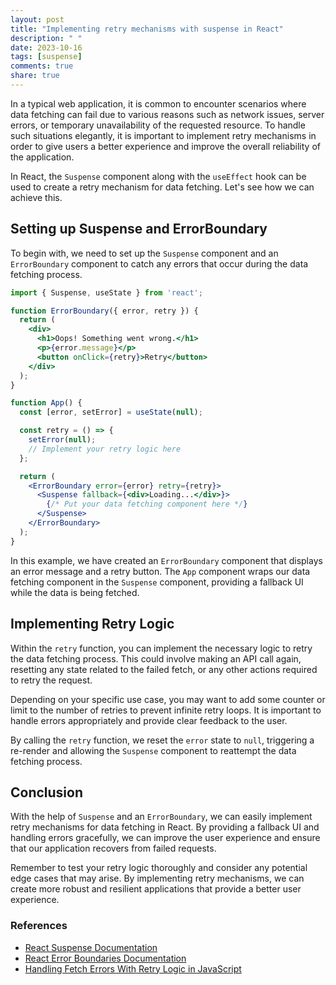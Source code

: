 ```yaml
---
layout: post
title: "Implementing retry mechanisms with suspense in React"
description: " "
date: 2023-10-16
tags: [suspense]
comments: true
share: true
---
```


In a typical web application, it is common to encounter scenarios where data fetching can fail due to various reasons such as network issues, server errors, or temporary unavailability of the requested resource. To handle such situations elegantly, it is important to implement retry mechanisms in order to give users a better experience and improve the overall reliability of the application.

In React, the `Suspense` component along with the `useEffect` hook can be used to create a retry mechanism for data fetching. Let's see how we can achieve this.

## Setting up Suspense and ErrorBoundary

To begin with, we need to set up the `Suspense` component and an `ErrorBoundary` component to catch any errors that occur during the data fetching process.

```jsx
import { Suspense, useState } from 'react';

function ErrorBoundary({ error, retry }) {
  return (
    <div>
      <h1>Oops! Something went wrong.</h1>
      <p>{error.message}</p>
      <button onClick={retry}>Retry</button>
    </div>
  );
}

function App() {
  const [error, setError] = useState(null);

  const retry = () => {
    setError(null);
    // Implement your retry logic here
  };

  return (
    <ErrorBoundary error={error} retry={retry}>
      <Suspense fallback={<div>Loading...</div>}>
        {/* Put your data fetching component here */}
      </Suspense>
    </ErrorBoundary>
  );
}
```

In this example, we have created an `ErrorBoundary` component that displays an error message and a retry button. The `App` component wraps our data fetching component in the `Suspense` component, providing a fallback UI while the data is being fetched.

## Implementing Retry Logic

Within the `retry` function, you can implement the necessary logic to retry the data fetching process. This could involve making an API call again, resetting any state related to the failed fetch, or any other actions required to retry the request.

Depending on your specific use case, you may want to add some counter or limit to the number of retries to prevent infinite retry loops. It is important to handle errors appropriately and provide clear feedback to the user.

By calling the `retry` function, we reset the `error` state to `null`, triggering a re-render and allowing the `Suspense` component to reattempt the data fetching process.

## Conclusion

With the help of `Suspense` and an `ErrorBoundary`, we can easily implement retry mechanisms for data fetching in React. By providing a fallback UI and handling errors gracefully, we can improve the user experience and ensure that our application recovers from failed requests.

Remember to test your retry logic thoroughly and consider any potential edge cases that may arise. By implementing retry mechanisms, we can create more robust and resilient applications that provide a better user experience.

### References
- [React Suspense Documentation](https://reactjs.org/docs/react-api.html#suspense)
- [React Error Boundaries Documentation](https://reactjs.org/docs/error-boundaries.html)
- [Handling Fetch Errors With Retry Logic in JavaScript](https://blog.bitsrc.io/handling-fetch-errors-with-retry-logic-in-javascript-cc2ea43fb6f6)